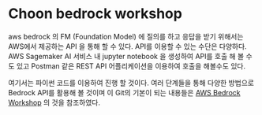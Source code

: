 # Choon bedrock workshop

aws bedrock 의 FM (Foundation Model) 에 질의를 하고 응답을 받기 위해서는 AWS에서 제공하는 API 을 통해 할 수 있다.
API를 이용할 수 있는 수단은 다양하다. AWS Sagemaker AI 서비스 내 jupyter notebook 을 생성하여 API를 호출 해 볼 수도 있고 Postman 같은 REST API 어플리케이션을 이용하여 호출을 해볼수도 있다.

여기서는 파이썬 코드를 이용하여 진행 할 것이다.
여러 단계들을 통해 다양한 방법으로 Bedrock API를 활용해 볼 것이며 이 Git의 기본이 되는 내용들은 [AWS Bedrock Workshop](https://github.com/aws-samples/amazon-bedrock-workshop) 의 것을 참조하였다.

